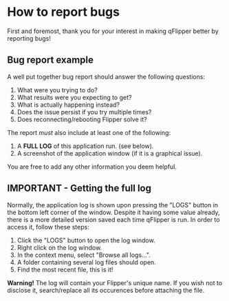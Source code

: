 # How to report bugs
First and foremost, thank you for your interest in making qFlipper better by reporting bugs!

## Bug report example
A well put together bug report should answer the following questions:
1. What were you trying to do?
2. What results were you expecting to get?
3. What is actually happening instead?
4. Does the issue persist if you try multiple times?
5. Does reconnecting/rebooting Flipper solve it?

The report *must* also include at least one of the following:
1. A **FULL LOG** of this application run. (see below).
2. A screenshot of the application window (if it is a graphical issue).

You are free to add any other information you deem helpful.

## IMPORTANT - Getting the full log
Normally, the application log is shown upon pressing the "LOGS" button in the bottom left corner of the window. 
Despite it having some value already, there is a more detailed version saved each time qFlipper is run.
In order to access it, follow these steps:
1. Click the "LOGS" button to open the log window.
2. Right click on the log window.
3. In the context menu, select "Browse all logs...".
4. A folder containing several log files should open. 
5. Find the most recent file, this is it!

**Warning!** The log will contain your Flipper's unique name. If you wish not to disclose it, search/replace
all its occurences before attaching the file.
